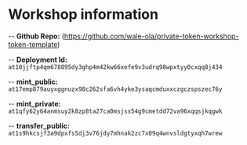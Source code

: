 
# Workshop information

-- **Github Repo:** (https://github.com/wale-ola/private-token-workshop-token-template)  

-- **Deployment Id:** `at10jjftp4qm678895dy3ghp4m42kw66xefe9v3udrq98wpxtyy0cxqq8j434`

-- **mint_public:** `at17emp879auyxggnuzx98c262sfa6vh4yke3ysaqcmduxxczgczspszec76y`

-- **mint_private:** `at1qfy62y64anmsuy2k8zp8ta27ca0msjss54g9cmetdd72va96xqqsjkqgwk`

-- **transfer_public:** `at1s9hkcsjf3a9dpxfs5dj3v76jdy7mhnak2zc7x09q4wnvsldgtyxqh7wrew`

